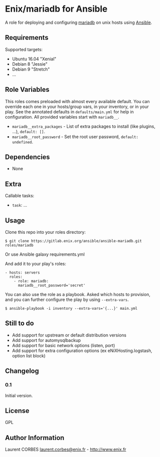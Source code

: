 Enix/mariadb for Ansible
=================

A role for deploying and configuring [mariadb](http://mariadb.org) on unix hosts using [Ansible](http://www.ansible.com/).


Requirements
------------

Supported targets:

- Ubuntu 16.04 "Xenial"
- Debian 8 "Jessie"
- Debian 9 "Stretch"
- ...


Role Variables
--------------

This roles comes preloaded with almost every available default. You can override each one in your hosts/group vars, in your inventory, or in your play. See the annotated defaults in `defaults/main.yml` for help in configuration. All provided variables start with `mariadb__`.

- `mariadb__extra_packages` - List of extra packages to install (like plugins, ...), `default: []`.
- `mariadb__root_password` - Set the root user password, `default: undefined`.

Dependencies
------------

- None

Extra
-----

Callable tasks:

- `task`: ...


Usage
-----

Clone this repo into your roles directory:

    $ git clone https://gitlab.enix.org/ansible/ansible-mariadb.git roles/mariadb

Or use Ansible galaxy requirements.yml

And add it to your play's roles:

    - hosts: servers
      roles:
        - role: mariadb:
          mariadb__root_password='secret'


You can also use the role as a playbook. Asked which hosts to provision, and you can further configure the play by using `--extra-vars`.

    $ ansible-playbook -i inventory --extra-vars='{...}' main.yml


Still to do
-----------

- Add support for upstream or default distribution versions
- Add support for automysqlbackup
- Add support for basic network options (listen, port)
- Add support for extra configuration options (ex eNiXHosting.logstash, option list block)

Changelog
---------

### 0.1

Initial version.

License
-------

GPL

Author Information
------------------

Laurent CORBES <laurent.corbes@enix.fr> - http://www.enix.fr
